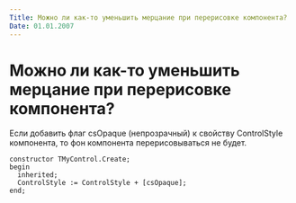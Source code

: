```yaml
---
Title: Можно ли как-то уменьшить мерцание при перерисовке компонента?
Date: 01.01.2007
---
```



Можно ли как-то уменьшить мерцание при перерисовке компонента?
==============================================================

Если добавить флаг csOpaque (непрозрачный) к свойству ControlStyle
компонента, то фон компонента перерисовываться не будет.

    constructor TMyControl.Create;
    begin
      inherited;
      ControlStyle := ControlStyle + [csOpaque];
    end;
